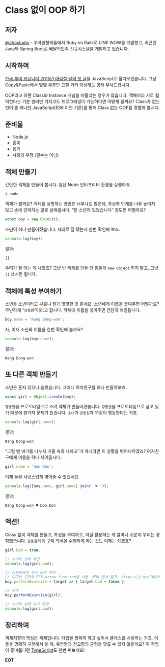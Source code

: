 # Class 없이 OOP 하기

## 저자

[@ahastudio](http://j.mp/1ea27KW) - 우아한형제들에서 Ruby on Rails로 LINE WOW를 개발했고, 최근엔 Java와 Spring Boot로 배달의민족 신규시스템을 개발하고 있습니다.

## 시작하며

[한국 루비 커뮤니티 2015년 대림절 달력 첫 글](https://j.mp/1QPHpTf)을 JavaScript로 옮겨보겠습니다.
그냥 Copy&Paste해서 몇몇 부분만 고칠 거라 이상해도 양해 부탁드립니다.

OOP라고 하면 Class와 Instance 개념을 떠올리는 경우가 많습니다.
객체끼리 서로 협력한다는 기본 원리만 가지고도 프로그래밍이 가능하다면 어떻게 될까요?
Class가 없는 언어 중 하나인 JavaScript(ES6 이전 기준)를 통해 Class 없는 OOP를 경험해 봅시다.

## 준비물

- Node.js
- 흥미
- 용기
- 사랑과 우정 (필수는 아님)

## 객체 만들기

간단한 객체를 만들어 봅시다. 일단 Node 인터프리터 환경을 실행하죠.

```
$ node
```

객체가 뭘까요? 객체를 설명하는 방법은 너무나도 많은데, 추상화 단계를 너무 높이지 않고 손에 만져지는 걸로 살펴봅시다.
“한 소년이 있었습니다” 정도면 어떨까요?

```javascript
const boy = new Object();
```

소년이 하나 만들어졌습니다. 제대로 잘 됐는지 한번 확인해 보죠.

```javascript
console.log(boy);
```

결과:

```
{}
```

우리가 잘 아는 게 나왔죠?
그냥 빈 객체를 만들 땐 힘들게 `new Object` 하지 말고, 그냥 `{}` 쓰시면 됩니다.

## 객체에 특성 부여하기

소년을 소년이라고 부르니 뭔가 밋밋한 것 같네요.
소년에게 이름을 붙여주면 어떨까요?
무난하게 “`강동원`”이라고 합시다.
객체에 이름을 넣어주면 간단히 해결됩니다.

```javascript
boy.name = 'Kang Dong-won';
```

자, 이제 소년의 이름을 한번 확인해 볼까요?

```javascript
console.log(boy.name);
```

결과:

```
Kang Dong-won
```

## 또 다른 객체 만들기

소년은 혼자 있으니 슬펐습니다.
그러니 여자친구를 하나 만들어보죠.

```javascript
const girl = Object.create(boy);
```

`강동원`을 프로토타입으로 소녀 객체가 만들어졌습니다.
`강동원`을 프로토타입으로 삼고 있기 때문에 한가지 문제가 있습니다.
`소녀`가 `강동원`과 똑같이 행동한다는 거죠.

```javascript
console.log(girl.name);
```

결과:

```
Kang Dong-won
```

“그럴 땐 얘기를 나누자 거울 속의 나하고”가 아니라면 이 상황을 벗어나야겠죠?
여자친구에게 이름을 하나 지어줍시다.

```javascript
girl.name = 'Don Don';
```

이제 둘을 사랑스럽게 엮어줄 수 있겠네요.

```javascript
console.log([boy.name, girl.name].join(' ♥ '));
```

결과:

```
Kang Dong-won ♥ Don Don
```

## 액션!

Class 없이 객체를 만들고, 특성을 부여하고, 이걸 활용하는 게 얼마나 쉬운지 우리는 경험했습니다.
`강동원`에게 구마 의식을 수행하게 하는 것도 이제는 쉽겠죠?

```javascript
girl.bad = true;

// 소녀의 상태 확인
console.log(girl.bad);

// 강동원에게 구마 능력 부여
// 여기선 간단히 ES6 arrow function을 사용. MDN 문서 참고: https://j.mp/1NQfCfS
boy.performExorcism = target => { target.bad = false };

// 구마
boy.performExorcism(girl);

// 소녀의 상태 다시 확인
console.log(girl.bad);
```

## 정리하며

객체지향의 핵심은 객체입니다.
타입을 명확히 하고 싶어서 클래스를 사용하는 거죠.
이 둘을 명확히 구분해서 쓸 때, 유연함과 견고함의 균형을 맞출 수 있지 않을까요?
이 작업이 흥미롭다면 [TypeScript](https://j.mp/VHCBT8)도 한번 써보세요!

**EOT**
